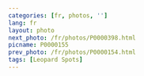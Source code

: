 ```yaml
---
categories: [fr, photos, '']
lang: fr
layout: photo
next_photo: /fr/photos/P0000398.html
picname: P0000155
prev_photo: /fr/photos/P0000154.html
tags: [Leopard Spots]
---
```

